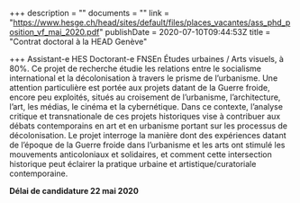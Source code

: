 +++
description = ""
documents = ""
link = "https://www.hesge.ch/head/sites/default/files/places_vacantes/ass_phd_position_vf_mai_2020.pdf"
publishDate = 2020-07-10T09:44:53Z
title = "Contrat doctoral à la HEAD Genève"

+++
Assistant-e HES Doctorant-e FNSEn Études urbaines / Arts visuels, à 80%. Ce projet de recherche étudie les relations entre le socialisme international et la décolonisation à travers le prisme de l’urbanisme. Une attention particulière est portée aux projets datant de la Guerre froide, encore peu exploités, situés au croisement de l’urbanisme, l’architecture, l’art, les médias, le cinéma et la cybernétique. Dans ce contexte, l’analyse critique et transnationale de ces projets historiques vise à contribuer aux débats contemporains en art et en urbanisme portant sur les processus de décolonisation. Le projet interroge la manière dont des expériences datant de l’époque de la Guerre froide dans l’urbanisme et les arts ont stimulé les mouvements anticoloniaux et solidaires, et comment cette intersection historique peut éclairer la pratique urbaine et artistique/curatoriale contemporaine.

**Délai de candidature 22 mai 2020**